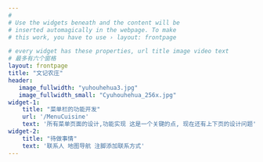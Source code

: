 ```yaml
---
#
# Use the widgets beneath and the content will be
# inserted automagically in the webpage. To make
# this work, you have to use › layout: frontpage

# every widget has these properties, url title image video text 
# 最多有六个窗格
layout: frontpage
title: "文记农庄"
header:
   image_fullwidth: "yuhouhehua3.jpg"
   image_fullwidth_small: "Cyuhouhehua_256x.jpg"
widget-1:
    title: "菜单栏的功能开发"
    url: '/MenuCuisine'
    text: '所有菜单页面的设计,功能实现 这是一个关键的点, 现在还有上下页的设计问题'
widget-2:
    title: "待做事情"
    text: '联系人 地图导航 注脚添加联系方式'
---
```



